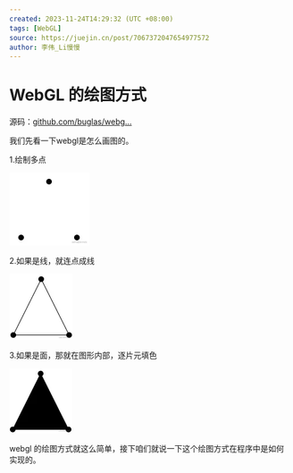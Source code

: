 ```yaml
---
created: 2023-11-24T14:29:32 (UTC +08:00)
tags: [WebGL]
source: https://juejin.cn/post/7067372047654977572
author: 李伟_Li慢慢
---
```


# WebGL 的绘图方式


源码：[github.com/buglas/webg…](https://link.juejin.cn/?target=https%3A%2F%2Fgithub.com%2Fbuglas%2Fwebgl-lesson "https://github.com/buglas/webgl-lesson")

我们先看一下webgl是怎么画图的。

1.绘制多点

![image-20200922151301533](assets/bf82119bc49c4dc689a8d79b2a2e5075tplv-k3u1fbpfcp-zoom-in-crop-mark1512000.webp)

2.如果是线，就连点成线

![image-20200922153449307](assets/e4b7313a44e34ec88b6b37188b27e76ftplv-k3u1fbpfcp-zoom-in-crop-mark1512000.webp)

3.如果是面，那就在图形内部，逐片元填色

![image-20200922153643189](assets/2398da79cb644eeb93039338db796696tplv-k3u1fbpfcp-zoom-in-crop-mark1512000.webp)

webgl 的绘图方式就这么简单，接下咱们就说一下这个绘图方式在程序中是如何实现的。

